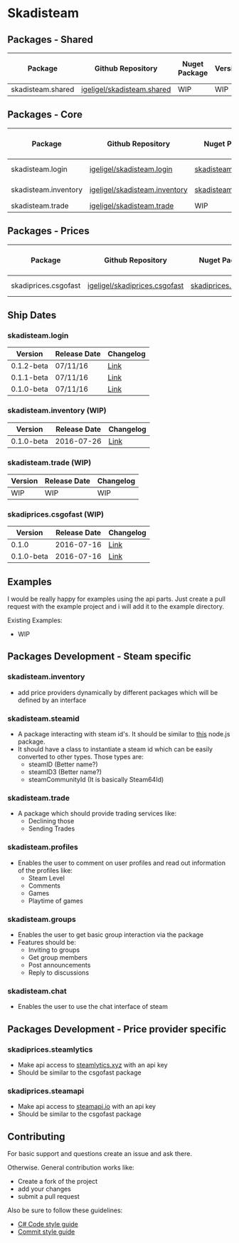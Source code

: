 # Skadisteam

## Packages - Shared
| Package          | Github Repository                                                            | Nuget Package                                                        | Version |  Build Status - Windows |
| ---------------- | ---------------------------------------------------------------------------- | -------------------------------------------------------------------- | ------------- | ----------------------- |
| skadisteam.shared | [igeligel/skadisteam.shared](https://github.com/igeligel/skadisteam.shared) | WIP | WIP    | WIP |

## Packages - Core
| Package          | Github Repository                                                         | Nuget Package                                                        | Version |  Build Status - Windows |
| ---------------- | ------------------------------------------------------------------------- | -------------------------------------------------------------------- | ------------- | ----------------------- |
| skadisteam.login | [igeligel/skadisteam.login](https://github.com/igeligel/skadisteam.login) | [skadisteam.login](https://www.nuget.org/packages/skadisteam.login/) | 0.1.2-beta    | [![Build status](https://ci.appveyor.com/api/projects/status/qimk4dbiattf60e0?svg=true)](https://ci.appveyor.com/project/igeligel/skadisteam-login) |
| skadisteam.inventory | [igeligel/skadisteam.inventory](https://github.com/igeligel/skadisteam.inventory) | [skadisteam.inventory](https://www.nuget.org/packages/skadisteam.inventory/) | 0.1.0-beta | [![Build status](https://ci.appveyor.com/api/projects/status/ln5ux6vby2ukfaog?svg=true)](https://ci.appveyor.com/project/igeligel/skadisteam-inventory) |
| skadisteam.trade | [igeligel/skadisteam.trade](https://github.com/igeligel/skadisteam.trade) | WIP | WIP | WIP |

## Packages - Prices
| Package          | Github Repository                                                         | Nuget Package                                                        | Version |  Build Status - Windows |
| ---------------- | ------------------------------------------------------------------------- | -------------------------------------------------------------------- | ------------- | ----------------------- |
| skadiprices.csgofast | [igeligel/skadiprices.csgofast](https://github.com/igeligel/skadiprices.csgofast) | [skadiprices.csgofast](https://www.nuget.org/packages/skadiprices.csgofast/) | 0.1.0 | [![Build status](https://ci.appveyor.com/api/projects/status/37o4mjjhds93tgha?svg=true)](https://ci.appveyor.com/project/igeligel/skadiprices-csgofast) |

## Ship Dates

### skadisteam.login
| Version | Release Date | Changelog |
| ------- | ------------ | --------- |
| 0.1.2-beta | 07/11/16 | [Link](https://github.com/igeligel/skadisteam.login/releases/tag/v0.1.2-beta) |
| 0.1.1-beta | 07/11/16  | [Link](https://github.com/igeligel/skadisteam.login/releases/tag/v0.1.1-beta) |
| 0.1.0-beta | 07/11/16  | [Link](https://github.com/igeligel/skadisteam.login/releases/tag/v0.1.0-beta) |

### skadisteam.inventory (WIP)
| Version | Release Date | Changelog |
| ------- | ------------ | --------- |
| 0.1.0-beta | 2016-07-26 | [Link](https://github.com/igeligel/skadisteam.inventory/releases/tag/v0.1.0-beta) |

### skadisteam.trade (WIP)
| Version | Release Date | Changelog |
| ------- | ------------ | --------- |
| WIP | WIP | WIP |

### skadiprices.csgofast (WIP)
| Version | Release Date | Changelog |
| ------- | ------------ | --------- |
| 0.1.0 | 2016-07-16 | [Link](https://github.com/igeligel/skadiprices.csgofast/releases/tag/v0.1.0) |
| 0.1.0-beta | 2016-07-16 | [Link](https://github.com/igeligel/skadiprices.csgofast/releases/tag/v0.1.0-beta) |

## Examples
I would be really happy for examples using the api parts. Just create a pull request with the example project and i will add it to the example directory.

Existing Examples:
- WIP

## Packages Development - Steam specific

### skadisteam.inventory
- add price providers dynamically by different packages which will be defined by an interface

### skadisteam.steamid
- A package interacting with steam id's. It should be similar to [this](https://github.com/DoctorMcKay/node-steamid) node.js package.
- It should have a class to instantiate a steam id which can be easily converted to other types. Those types are:
    - steamID (Better name?)
    - steamID3 (Better name?)
    - steamCommunityId (It is basically Steam64Id)

### skadisteam.trade
- A package which should provide trading services like:
    - Declining those
    - Sending Trades

### skadisteam.profiles
- Enables the user to comment on user profiles and read out information of the profiles like:
    - Steam Level
    - Comments
    - Games
    - Playtime of games

### skadisteam.groups
- Enables the user to get basic group interaction via the package
- Features should be:
    - Inviting to groups
    - Get group members
    - Post announcements
    - Reply to discussions

### skadisteam.chat
- Enables the user to use the chat interface of steam


## Packages Development - Price provider specific

### skadiprices.steamlytics
- Make api access to [steamlytics.xyz](http://csgo.steamlytics.xyz/) with an api key
- Should be similar to the csgofast package

### skadiprices.steamapi
- Make api access to [steamapi.io](https://steamapi.io/) with an api key
- Should be similar to the csgofast package

## Contributing

For basic support and questions create an issue and ask there.

Otherwise. General contribution works like:
- Create a fork of the project
- add your changes
- submit a pull request

Also be sure to follow these guidelines:
- [C# Code style guide](https://github.com/igeligel/contributing-template/blob/master/code-style/csharp.md)
- [Commit style guide](https://github.com/igeligel/contributing-template/blob/master/commits.md)
